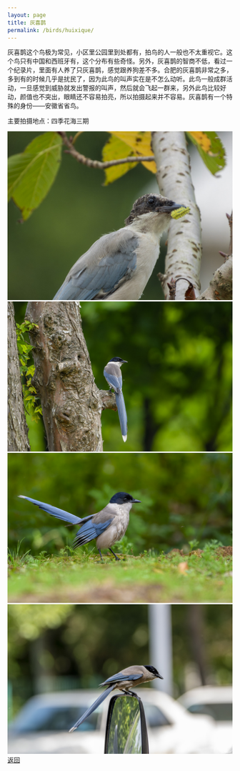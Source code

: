 ```yaml
---
layout: page
title: 灰喜鹊
permalink: /birds/huixique/
---
```

灰喜鹊这个鸟极为常见，小区里公园里到处都有，拍鸟的人一般也不太重视它。这个鸟只有中国和西班牙有，这个分布有些奇怪。另外，灰喜鹊的智商不低，看过一个纪录片，里面有人养了只灰喜鹊，感觉跟养狗差不多。合肥的灰喜鹊非常之多，多到有的时候几乎是扰民了，因为此鸟的叫声实在是不怎么动听。此鸟一般成群活动，一旦感觉到威胁就发出警报的叫声，然后就会飞起一群来，另外此鸟比较好动，颜值也不突出，眼睛还不容易拍亮，所以拍摄起来并不容易。灰喜鹊有一个特殊的身份——安徽省省鸟。

主要拍摄地点：四季花海三期

![](../picture/灰喜鹊/DSCN2197.jpg)
![](../picture/灰喜鹊/DSC_3056.jpg)
![](../picture/灰喜鹊/DSC_3059.jpg)
![](../picture/灰喜鹊/DSC_3979.jpg)
[返回](../../)
